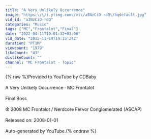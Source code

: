```yaml
---
title: "A Very Unlikely Occurrence"
image: "https:\/\/i.ytimg.com\/vi\/a3NzCiD-rdQ\/hqdefault.jpg"
vid_id: "a3NzCiD-rdQ"
categories: "Music"
tags: ["MC","Frontalot","Final"]
date: "2022-04-11T10:01:32+03:00"
vid_date: "2015-11-14T19:15:24Z"
duration: "PT1M"
viewcount: "1979"
likeCount: "43"
dislikeCount: ""
channel: "MC Frontalot - Topic"
---
```

{% raw %}Provided to YouTube by CDBaby<br /><br />A Very Unlikely Occurrence · MC Frontalot<br /><br />Final Boss<br /><br />℗ 2008 MC Frontalot / Nerdcore Fervor Conglomerated (ASCAP)<br /><br />Released on: 2008-01-01<br /><br />Auto-generated by YouTube.{% endraw %}
